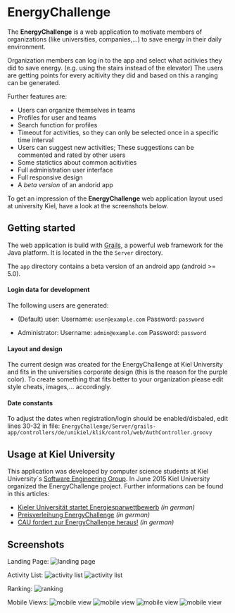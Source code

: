 # EnergyChallenge

The **EnergyChallenge** is a web application to motivate members of organizations (like universities, companies,...) to save energy in their daily environment.

Organization members can log in to the app and select what acitivies they did to save energy. (e.g. using the stairs instead of the elevator) The users are getting points for every acitivity they did and based on this a ranging can be generated.

Further features are:
* Users can organize themselves in teams
* Profiles for user and teams
* Search function for profiles
* Timeout for activities, so they can only be selected once in a specific time interval
* Users can suggest new activities; These suggestions can be commented and rated by other users
* Some statictics about common acitivities
* Full administration user interface
* Full responsive design
* A *beta version* of an andorid app

To get an impression of the **EnergyChallenge** web application layout used at university Kiel, have a look at the screenshots below.

## Getting started

The web application is build with [Grails](https://grails.org/), a powerful web framework for the Java platform. It is located in the the ``Server`` directory.

The ``app`` directory contains a beta version of an android app (android >= 5.0).

#### Login data for development

The following users are generated:

* (Default) user:
Username: ``user@example.com``
Password: ``password``

* Administrator:
Username: ``admin@example.com``
Password: ``password``

#### Layout and design

The current design was created for the EnergyChallenge at Kiel University and fits in the universities corporate design (this is the reason for the purple color). To create something that fits better to your organization please edit style cheats, images,... accordingly.

#### Date constants

To adjust the dates when registration/login should be enabled/disbaled, edit lines 30-32 in file:
``EnergyChallenge/Server/grails-app/controllers/de/unikiel/klik/control/web/AuthController.groovy``


## Usage at Kiel University

This application was developed by computer science students at Kiel University´s [Software Engineering Group](http://www.se.uni-kiel.de/en). In June 2015 Kiel University organized the EnergyChallenge project.
Further informations can be found in this articles:
* [Kieler Universität startet Energiesparwettbewerb](http://www.uni-kiel.de/pressemeldungen/index.php?pmid=2015-169-energiesparen) *(in german)*
* [Preisverleihung EnergyChallenge](http://www.uni-kiel.de/pressemeldungen/index.php?pmid=2015-253-energy-challenge) *(in german)*
* [CAU fordert zur EnergyChallenge heraus!](http://www.einfachgutelehre.uni-kiel.de/allgemein/energychallenge) *(in german)*

## Screenshots

Landing Page:
![landing page](ec_landing_page.png)

Activity List:
![activity list](ec_activity_list_1.jpg)
![activity list](ec_activity_list_2.jpg)

Ranking:
![ranking](ec_ranking.png)

Mobile Views:
![mobile view](ec_mobile_view_1.png)
![mobile view](ec_mobile_view_2.png)
![mobile view](ec_mobile_view_3.png)
![mobile view](ec_mobile_view_4.png)
